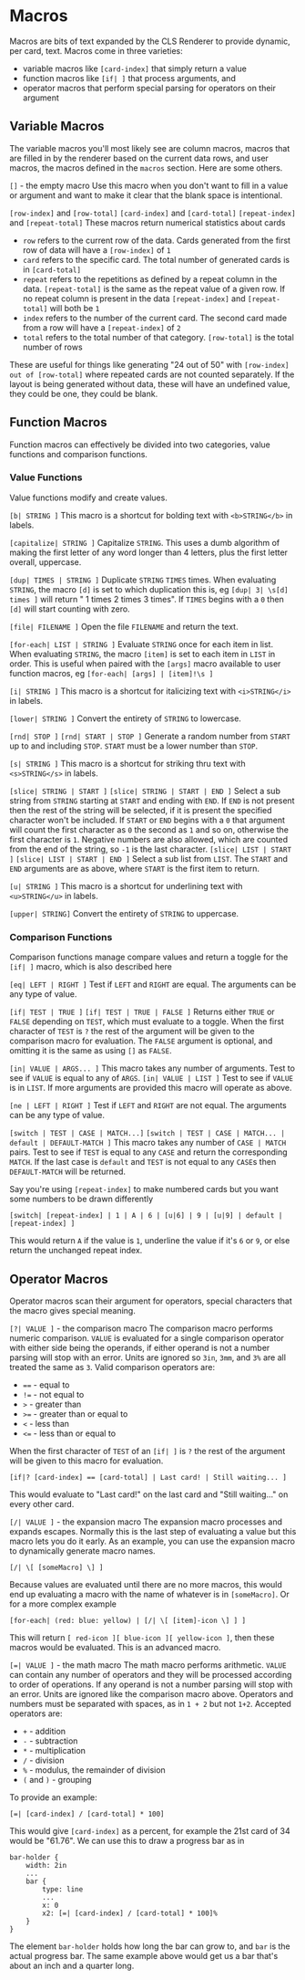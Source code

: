 # Macros

Macros are bits of text expanded by the CLS Renderer to provide dynamic, per card, text. Macros come in three varieties:

 * variable macros like `[card-index]` that simply return a value
 * function macros like `[if| ]` that process arguments, and
 * operator macros that perform special parsing for operators on their argument

## Variable Macros

The variable macros you'll most likely see are column macros, macros that are filled in by the renderer based on the current data rows, and user macros, the macros defined in the `macros` section. Here are some others.

`[]` - the empty macro
Use this macro when you don't want to fill in a value or argument and want to make it clear that the blank space is intentional.

`[row-index]` and `[row-total]`
`[card-index]` and `[card-total]`
`[repeat-index]` and `[repeat-total]`
These macros return numerical statistics about cards

 * `row` refers to the current row of the data. Cards generated from the first row of data will have a `[row-index]` of `1`
 * `card` refers to the specific card. The total number of generated cards is in `[card-total]`
 * `repeat` refers to the repetitions as defined by a repeat column in the data. `[repeat-total]` is the same as the repeat value of a given row. If no repeat column is present in the data `[repeat-index]` and `[repeat-total]` will both be `1`
 * `index` refers to the number of the current card. The second card made from a row will have a `[repeat-index]` of `2`
 * `total` refers to the total number of that category. `[row-total]` is the total number of rows

These are useful for things like generating "24 out of 50" with `[row-index] out of [row-total]` where repeated cards are not counted separately. If the layout is being generated without data, these will have an undefined value, they could be one, they could be blank.

## Function Macros

Function macros can effectively be divided into two categories, value functions and comparison functions.

### Value Functions

Value functions modify and create values.

`[b| STRING ]`
This macro is a shortcut for bolding text with `<b>STRING</b>` in labels.

`[capitalize| STRING ]`
Capitalize `STRING`. This uses a dumb algorithm of making the first letter of any word longer than 4 letters, plus the first letter overall, uppercase.

`[dup| TIMES | STRING ]`
Duplicate `STRING` `TIMES` times. When evaluating `STRING`, the macro `[d]` is set to which duplication this is, eg `[dup| 3| \s[d] times ]` will return " 1 times 2 times 3 times". If `TIMES` begins with a `0` then `[d]` will start counting with zero.

`[file| FILENAME ]`
Open the file `FILENAME` and return the text.

`[for-each| LIST | STRING ]`
Evaluate `STRING` once for each item in list. When evaluating `STRING`, the macro `[item]` is set to each item in `LIST` in order. This is useful when paired with the `[args]` macro available to user function macros, eg `[for-each| [args] | [item]!\s ]`

`[i| STRING ]`
This macro is a shortcut for italicizing text with `<i>STRING</i>` in labels.

`[lower| STRING ]`
Convert the entirety of `STRING` to lowercase.

`[rnd| STOP ]`
`[rnd| START | STOP ]`
Generate a random number from `START` up to and including `STOP`. `START` must be a lower number than `STOP`. 

`[s| STRING ]`
This macro is a shortcut for striking thru text with `<s>STRING</s>` in labels.

`[slice| STRING | START ]`
`[slice| STRING | START | END ]`
Select a sub string from `STRING` starting at `START` and ending with `END`. If `END` is not present then the rest of the string will be selected, if it is present the specified character won't be included. If `START` or `END` begins with a `0` that argument will count the first character as `0` the second as `1` and so on, otherwise the first character is `1`. Negative numbers are also allowed, which are counted from the end of the string, so `-1` is the last character.
`[slice| LIST | START ]`
`[slice| LIST | START | END ]`
Select a sub list from `LIST`. The `START` and `END` arguments are as above, where `START` is the first item to return.


`[u| STRING ]`
This macro is a shortcut for underlining text with `<u>STRING</u>` in labels.

`[upper| STRING]`
Convert the entirety of `STRING` to uppercase.


### Comparison Functions

Comparison functions manage compare values and return a toggle for the `[if| ]` macro, which is also described here

`[eq| LEFT | RIGHT ]`
Test if `LEFT` and `RIGHT` are equal. The arguments can be any type of value.

`[if| TEST | TRUE ]`
`[if| TEST | TRUE | FALSE ]`
Returns either `TRUE` or `FALSE` depending on `TEST`, which must evaluate to a toggle. When the first character of `TEST` is `?` the rest of the argument will be given to the comparison macro for evaluation. The `FALSE` argument is optional, and omitting it is the same as using `[]` as `FALSE`.

`[in| VALUE | ARGS... ]`
This macro takes any number of arguments. Test to see if `VALUE` is equal to any of `ARGS`.
`[in| VALUE | LIST ]`
Test to see if `VALUE` is in `LIST`. If more arguments are provided this macro will operate as above.



`[ne | LEFT | RIGHT ]`
Test if `LEFT` and `RIGHT` are not equal. The arguments can be any type of value.

`[switch | TEST | CASE | MATCH...]`
`[switch | TEST | CASE | MATCH... | default | DEFAULT-MATCH ]`
This macro takes any number of `CASE | MATCH` pairs. Test to see if `TEST` is equal to any `CASE` and return the corresponding `MATCH`. If the last case is `default` and `TEST` is not equal to any `CASE`s then `DEFAULT-MATCH` will be returned.

Say you're using `[repeat-index]` to make numbered cards but you want some numbers to be drawn differently

    [switch| [repeat-index] | 1 | A | 6 | [u|6] | 9 | [u|9] | default | [repeat-index] ]

This would return `A` if the value is `1`, underline the value if it's `6` or `9`, or else return the unchanged repeat index.


## Operator Macros

Operator macros scan their argument for operators, special characters that the macro gives special meaning.

`[?| VALUE ]` - the comparison macro
The comparison macro performs numeric comparison. `VALUE` is evaluated for a single comparison operator with either side being the operands, if either operand is not a number parsing will stop with an error. Units are ignored so `3in`,  `3mm`, and `3%` are all treated the same as `3`.
Valid comparison operators are:

 * `==` - equal to
 * `!=` - not equal to
 * `>` - greater than
 * `>=` - greater than or equal to
 * `<` - less than
 * `<=` - less than or equal to

When the first character of `TEST` of an `[if| ]` is `?` the rest of the argument will be given to this macro for evaluation.

    [if|? [card-index] == [card-total] | Last card! | Still waiting... ]

This would evaluate to "Last card!" on the last card and "Still waiting..." on every other card.

`[/| VALUE ]` - the expansion macro
The expansion macro processes and expands escapes. Normally this is the last step of evaluating a value but this macro lets you do it early. As an example, you can use the expansion macro to dynamically generate macro names.

    [/| \[ [someMacro] \] ]

Because values are evaluated until there are no more macros, this would end up evaluating a macro with the name of whatever is in `[someMacro]`. Or for a more complex example

    [for-each| (red: blue: yellow) | [/| \[ [item]-icon \] ] ]

This will return `[ red-icon ][ blue-icon ][ yellow-icon ]`, then these macros would be evaluated. This is an advanced macro.

`[=| VALUE ]` - the math macro
The math macro performs arithmetic. `VALUE` can contain any number of operators and they will be processed according to order of operations. If any operand is not a number parsing will stop with an error. Units are ignored like the comparison macro above. Operators and numbers must be separated with spaces, as in `1 + 2` but not `1+2`.
Accepted operators are:

 * `+` - addition
 * `-` - subtraction
 * `*` - multiplication
 * `/` - division
 * `%` - modulus, the remainder of division
 * `(` and `)` - grouping

To provide an example:

    [=| [card-index] / [card-total] * 100]

This would give `[card-index]` as a percent, for example the 21st card of 34 would be "61.76". We can use this to draw a progress bar as in

    bar-holder {
        width: 2in
        ...
        bar {
            type: line
            ...
            x: 0
            x2: [=| [card-index] / [card-total] * 100]%
        }
    }

The element `bar-holder` holds how long the bar can grow to, and `bar` is the actual progress bar. The same example above would get us a bar that's about an inch and a quarter long.